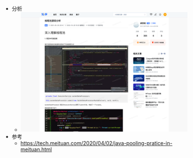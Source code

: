 - 分析
	- ![线程池源码分析.png](../assets/线程池源码分析_1684395669862_0.png)
- 参考
	- https://tech.meituan.com/2020/04/02/java-pooling-pratice-in-meituan.html